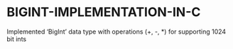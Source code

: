 # BIGINT-IMPLEMENTATION-IN-C
Implemented ‘BigInt’ data type with operations (+, -, *) for supporting 1024 bit ints
